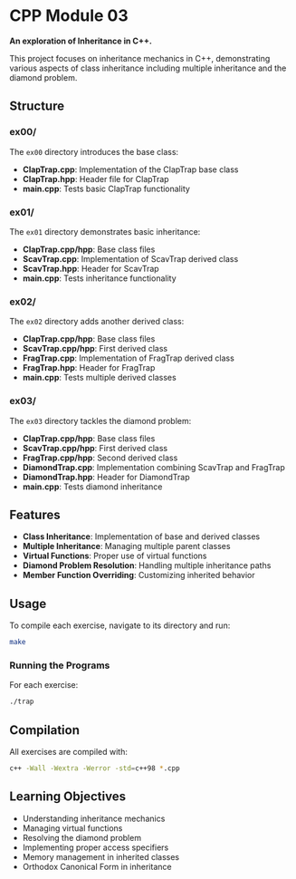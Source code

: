 # CPP Module 03

**An exploration of Inheritance in C++.**

This project focuses on inheritance mechanics in C++, demonstrating various aspects of class inheritance including multiple inheritance and the diamond problem.

## Structure

### ex00/
The `ex00` directory introduces the base class:
- **ClapTrap.cpp**: Implementation of the ClapTrap base class
- **ClapTrap.hpp**: Header file for ClapTrap
- **main.cpp**: Tests basic ClapTrap functionality

### ex01/
The `ex01` directory demonstrates basic inheritance:
- **ClapTrap.cpp/hpp**: Base class files
- **ScavTrap.cpp**: Implementation of ScavTrap derived class
- **ScavTrap.hpp**: Header for ScavTrap
- **main.cpp**: Tests inheritance functionality

### ex02/
The `ex02` directory adds another derived class:
- **ClapTrap.cpp/hpp**: Base class files
- **ScavTrap.cpp/hpp**: First derived class
- **FragTrap.cpp**: Implementation of FragTrap derived class
- **FragTrap.hpp**: Header for FragTrap
- **main.cpp**: Tests multiple derived classes

### ex03/
The `ex03` directory tackles the diamond problem:
- **ClapTrap.cpp/hpp**: Base class files
- **ScavTrap.cpp/hpp**: First derived class
- **FragTrap.cpp/hpp**: Second derived class
- **DiamondTrap.cpp**: Implementation combining ScavTrap and FragTrap
- **DiamondTrap.hpp**: Header for DiamondTrap
- **main.cpp**: Tests diamond inheritance

## Features

- **Class Inheritance**: Implementation of base and derived classes
- **Multiple Inheritance**: Managing multiple parent classes
- **Virtual Functions**: Proper use of virtual functions
- **Diamond Problem Resolution**: Handling multiple inheritance paths
- **Member Function Overriding**: Customizing inherited behavior

## Usage

To compile each exercise, navigate to its directory and run:
```bash
make
```

### Running the Programs

For each exercise:
```bash
./trap
```

## Compilation

All exercises are compiled with:
```bash
c++ -Wall -Wextra -Werror -std=c++98 *.cpp
```

## Learning Objectives

- Understanding inheritance mechanics
- Managing virtual functions
- Resolving the diamond problem
- Implementing proper access specifiers
- Memory management in inherited classes
- Orthodox Canonical Form in inheritance
